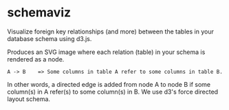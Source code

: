 schemaviz
=========

Visualize foreign key relationships (and more) between the tables in your database schema using d3.js.

Produces an SVG image where each relation (table) in your schema is rendered as a node.

    A -> B    => Some columns in table A refer to some columns in table B.

In other words, a directed edge is added from node A to node B if some column(s) in A refer(s) to some column(s) in B. We use d3's force directed layout schema.
